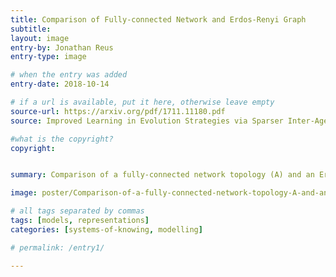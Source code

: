```yaml
---
title: Comparison of Fully-connected Network and Erdos-Renyi Graph
subtitle:
layout: image
entry-by: Jonathan Reus
entry-type: image

# when the entry was added
entry-date: 2018-10-14

# if a url is available, put it here, otherwise leave empty
source-url: https://arxiv.org/pdf/1711.11180.pdf
source: Improved Learning in Evolution Strategies via Sparser Inter-Agent Network Topologies, arXiv, 30 Nov 2017

#what is the copyright?
copyright:


summary: Comparison of a fully-connected network topology (A) and an Erdos-Renyi graph (B) of average degree 0.4, both with 40 nodes.

image: poster/Comparison-of-a-fully-connected-network-topology-A-and-an-Erdos-Renyi-graph.jpg

# all tags separated by commas
tags: [models, representations]
categories: [systems-of-knowing, modelling]

# permalink: /entry1/

---
```

